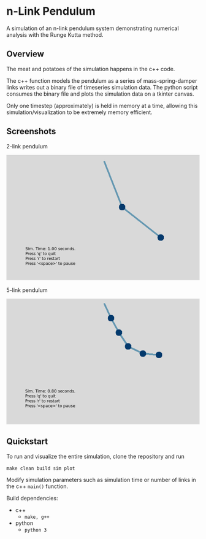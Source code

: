 # n-Link Pendulum

A simulation of an n-link pendulum system demonstrating numerical analysis with the Runge Kutta method.

## Overview

The meat and potatoes of the simulation happens in the c++ code.

The c++ function models the pendulum as a series of mass-spring-damper links writes out a binary file of timeseries simulation data. The python script consumes the binary file and plots the simulation data on a tkinter canvas.

Only one timestep (approximately) is held in memory at a time, allowing this simulation/visualization to be extremely memory efficient.

## Screenshots

2-link pendulum

![Image of 2-link pendulum](img/2-link.png)

5-link pendulum

![Image of 5-link pendulum](img/5-link.png)

## Quickstart

To run and visualize the entire simulation, clone the repository and run
```console
make clean build sim plot
```

Modify simulation parameters such as simulation time or number of links in the c++ `main()` function.

Build dependencies:
  - c++
     - `make, g++`
  - python
    - `python 3`
